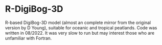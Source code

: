 # R-DigiBog-3D
R-based DigiBog-3D model (almost an complete mirror from the original version by D Young), suitable for oceanic and tropical peatlands. Code was written in 08/2022. It was very slow to run but may interest those who are unfamiliar with Fortran.
